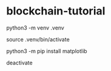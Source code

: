 # blockchain-tutorial

<!-- Install and activate env -->
python3 -m venv .venv

<!-- Activate the env -->
source .venv/bin/activate

<!-- Install pachakge -->
python3 -m pip install matplotlib

<!-- Deactivate the env -->
deactivate